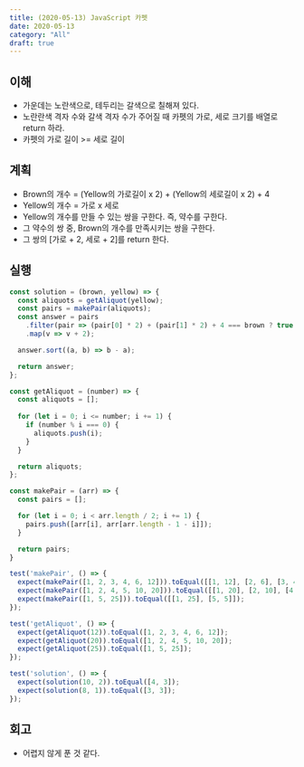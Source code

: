 ```yaml
---
title: (2020-05-13) JavaScript 카펫
date: 2020-05-13
category: "All"
draft: true
---
```


## 이해

- 가운데는 노란색으로, 테두리는 갈색으로 칠해져 있다.
- 노란란색 격자 수와 갈색 격자 수가 주어질 때 카펫의 가로, 세로 크기를 배열로 return 하라.
- 카펫의 가로 길이 >= 세로 길이

## 계획

- Brown의 개수 = (Yellow의 가로길이 x 2) + (Yellow의 세로길이 x 2) + 4
- Yellow의 개수 = 가로 x 세로
- Yellow의 개수를 만들 수 있는 쌍을 구한다. 즉, 약수를 구한다.
- 그 약수의 쌍 중, Brown의 개수를 만족시키는 쌍을 구한다.
- 그 쌍의 [가로 + 2, 세로 + 2]를 return 한다.

## 실행

```javascript
const solution = (brown, yellow) => {
  const aliquots = getAliquot(yellow);
  const pairs = makePair(aliquots);
  const answer = pairs
    .filter(pair => (pair[0] * 2) + (pair[1] * 2) + 4 === brown ? true : false)[0]
    .map(v => v + 2);

  answer.sort((a, b) => b - a);

  return answer;
};

const getAliquot = (number) => {
  const aliquots = [];
  
  for (let i = 0; i <= number; i += 1) {
    if (number % i === 0) {
      aliquots.push(i);
    }
  }

  return aliquots;
};

const makePair = (arr) => {
  const pairs = [];

  for (let i = 0; i < arr.length / 2; i += 1) {
    pairs.push([arr[i], arr[arr.length - 1 - i]]);
  }

  return pairs;
}

test('makePair', () => {
  expect(makePair([1, 2, 3, 4, 6, 12])).toEqual([[1, 12], [2, 6], [3, 4]]);
  expect(makePair([1, 2, 4, 5, 10, 20])).toEqual([[1, 20], [2, 10], [4, 5]]);
  expect(makePair([1, 5, 25])).toEqual([[1, 25], [5, 5]]);
});

test('getAliquot', () => {
  expect(getAliquot(12)).toEqual([1, 2, 3, 4, 6, 12]);
  expect(getAliquot(20)).toEqual([1, 2, 4, 5, 10, 20]);
  expect(getAliquot(25)).toEqual([1, 5, 25]);
});

test('solution', () => {
  expect(solution(10, 2)).toEqual([4, 3]);
  expect(solution(8, 1)).toEqual([3, 3]);
});
```

## 회고

- 어렵지 않게 푼 것 같다.
